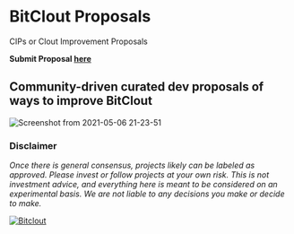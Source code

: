 # BitClout Proposals
CIPs or Clout Improvement Proposals

**Submit Proposal [here](https://github.com/Mentors4EDU/BitClout-Proposals/issues/new)**

## Community-driven curated dev proposals of ways to improve BitClout
![Screenshot from 2021-05-06 21-23-51](https://user-images.githubusercontent.com/12502053/117384621-64e36280-aeb1-11eb-9c77-9f23dd743fb9.png)


### Disclaimer

*Once there is general consensus, projects likely can be labeled as approved. Please invest or follow projects at your own risk. This is not investment advice, and everything here is meant to be considered on an experimental basis. We are not liable to any decisions you make or decide to make.*

[![Bitclout](https://img.shields.io/badge/-Follow%20me%20on%20BitClout-red)](https://bitclout.com/u/AMKN)
